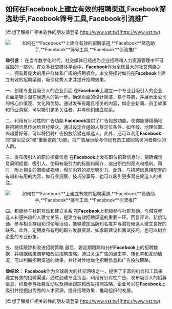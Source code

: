 ## **如何在**Facebook**上建立有效的招聘渠道,**Facebook**筛选助手,**Facebook**筛号工具,**Facebook**引流推广**

[😍想了解推广相关软件的朋友请登录 http://www.vst.tw](http://www.vst.tw)

 <center><img src="https://vst.tw/MP4/tuiguang/png/6.png" alt="如何在**Facebook**上建立有效的招聘渠道,**Facebook**筛选助手,**Facebook**筛号工具,**Facebook**引流推广"></center>

**😄引言：**
在当今数字化时代，社交媒体已经成为企业招聘和人力资源管理中不可或缺的一部分。在众多社交媒体平台中，**Facebook**作为全球最大的社交网络之一，拥有着庞大的用户群体和广阔的招聘机会。本文将探讨如何在**Facebook**上建立有效的招聘渠道，吸引优秀人才并提升招聘效果。

一、创建专业且吸引人的企业页面
在**Facebook**上建立一个专业且吸引人的企业页面是吸引潜在候选人的第一步。确保页面的设计简洁、易于导航，并展示出公司的核心价值观、文化和优势。通过发布有趣且相关的内容，如企业新闻、员工故事和行业洞察，可以吸引更多关注者，并与他们建立联系。

二、利用有针对性的广告功能
**Facebook**提供了广告投放功能，使你能够精确地将招聘信息传达给目标受众。通过设定合适的人群定位条件，如年龄、地理位置、兴趣爱好等，可以将招聘广告投放给潜在候选人。此外，还可以利用**Facebook**的"类似受众"和"重新定向"功能，将广告展示给与你现有员工或网站访问者类似的人群。

三、发布吸引人的职位招募信息
在**Facebook**上发布职位招募信息时，要确保信息简明扼要、吸引人。使用有吸引力的标题和简介，突出职位的亮点和福利。同时，附上相关的图像或视频，增加内容的视觉吸引力。此外，与招聘信息相配套的有趣和有用的内容，如行业洞察、技巧分享等，也可以吸引更多潜在候选人的关注。

 <center><img src="https://vst.tw/MP4/tuiguang/png/7.png" alt="如何在**Facebook**上建立有效的招聘渠道,**Facebook**筛选助手,**Facebook**筛号工具,**Facebook**引流推广"></center>

四、积极参与社群互动和建立关系
在**Facebook**上积极参与社群互动，与潜在候选人和感兴趣的人建立关系，是建立有效招聘渠道的重要一环。回复评论、私信沟通、参与相关群组和讨论等活动，能够增加品牌知名度并与潜在候选人建立良好的联系。此外，定期发布有用的职业发展资源，如求职建议和面试技巧，也可以树立企业的专业形象。

五、持续跟踪和改进招聘策略
最后，要定期跟踪和分析**Facebook**上的招聘数据，并根据结果调整和改进招聘策略。通过关注广告的点击率、转化率和互动情况，可以判断招聘渠道的效果，并针对性地优化招聘信息和广告投放策略。

**😄结论：**
**Facebook**作为全球最大的社交网络之一，提供了丰富的机会和工具来建立有效的招聘渠道。通过创建专业页面、利用有针对性广告、发布吸引人的招募信息、积极参与社群互动以及持续跟踪和改进招聘策略，企业可以在**Facebook**上吸引并挖掘出优秀的人才资源，提升招聘效果，推动组织的发展。

[😍想了解推广相关软件的朋友请登录 http://www.vst.tw](http://www.vst.tw)



